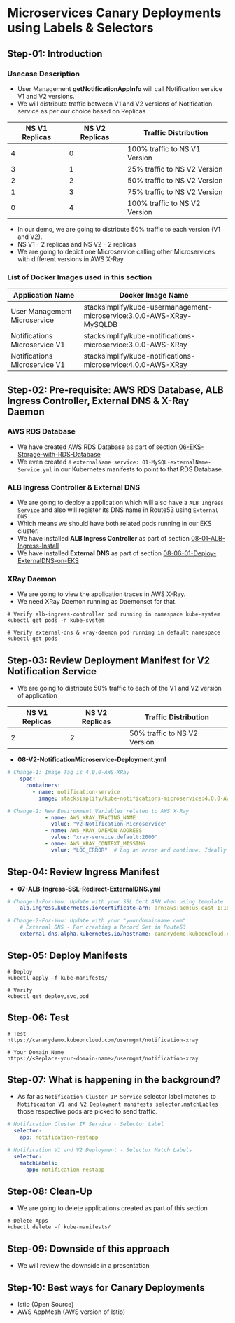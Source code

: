 # Microservices Canary Deployments using Labels & Selectors


## Step-01: Introduction
### Usecase Description
- User Management **getNotificationAppInfo**  will call Notification service V1 and V2 versions.
- We will distribute traffic between V1 and V2 versions of Notification service as per our choice based on Replicas

| NS V1 Replicas | NS V2 Replicas | Traffic Distribution | 
| -------------- | -------------- | -------------------- |
| 4 | 0 | 100% traffic to NS V1 Version |
| 3 | 1 | 25% traffic to NS V2 Version |
| 2 | 2 | 50% traffic to NS V2 Version |
| 1 | 3 | 75% traffic to NS V2 Version |
| 0 | 4 | 100% traffic to NS V2 Version |

- In our demo, we are going to distribute 50% traffic to each version (V1 and V2). 
- NS V1 - 2 replicas and NS V2 - 2 replicas
- We are going to depict one Microservice calling other Microservices with different versions in AWS X-Ray

### List of Docker Images used in this section
| Application Name                 | Docker Image Name                          |
| ------------------------------- | --------------------------------------------- |
| User Management Microservice | stacksimplify/kube-usermanagement-microservice:3.0.0-AWS-XRay-MySQLDB |
| Notifications Microservice V1 | stacksimplify/kube-notifications-microservice:3.0.0-AWS-XRay |
| Notifications Microservice V1 | stacksimplify/kube-notifications-microservice:4.0.0-AWS-XRay |

## Step-02: Pre-requisite: AWS RDS Database, ALB Ingress Controller, External DNS & X-Ray Daemon

### AWS RDS Database
- We have created AWS RDS Database as part of section [06-EKS-Storage-with-RDS-Database](/06-EKS-Storage-with-RDS-Database/README.md)
- We even created a `externalName service: 01-MySQL-externalName-Service.yml` in our Kubernetes manifests to point to that RDS Database. 

### ALB Ingress Controller & External DNS
- We are going to deploy a application which will also have a `ALB Ingress Service` and also will register its DNS name in Route53 using `External DNS`
- Which means we should have both related pods running in our EKS cluster. 
- We have installed **ALB Ingress Controller** as part of section [08-01-ALB-Ingress-Install](/08-ELB-Application-LoadBalancers/08-01-ALB-Ingress-Install/README.md)
- We have installed **External DNS** as part of section [08-06-01-Deploy-ExternalDNS-on-EKS](/08-ELB-Application-LoadBalancers/08-06-ALB-Ingress-ExternalDNS/08-06-01-Deploy-ExternalDNS-on-EKS/README.md)

### XRay Daemon
- We are going to view the application traces in AWS X-Ray.
- We need XRay Daemon running as Daemonset for that. 
```
# Verify alb-ingress-controller pod running in namespace kube-system
kubectl get pods -n kube-system

# Verify external-dns & xray-daemon pod running in default namespace
kubectl get pods
```

## Step-03: Review Deployment Manifest for V2 Notification Service
- We are going to distribute 50% traffic to each of the V1 and V2 version of application


| NS V1 Replicas | NS V2 Replicas | Traffic Distribution | 
| -------------- | -------------- | -------------------- |
| 2 | 2 | 50% traffic to NS V2 Version |

- **08-V2-NotificationMicroservice-Deployment.yml**
```yml
# Change-1: Image Tag is 4.0.0-AWS-XRay
    spec:
      containers:
        - name: notification-service
          image: stacksimplify/kube-notifications-microservice:4.0.0-AWS-XRay

# Change-2: New Environment Variables related to AWS X-Ray
            - name: AWS_XRAY_TRACING_NAME 
              value: "V2-Notification-Microservice"              
            - name: AWS_XRAY_DAEMON_ADDRESS
              value: "xray-service.default:2000"      
            - name: AWS_XRAY_CONTEXT_MISSING 
              value: "LOG_ERROR"  # Log an error and continue, Ideally RUNTIME_ERROR – Throw a runtime exception which is default option if not configured    
```


## Step-04: Review Ingress Manifest
- **07-ALB-Ingress-SSL-Redirect-ExternalDNS.yml**
```yml
# Change-1-For-You: Update with your SSL Cert ARN when using template
    alb.ingress.kubernetes.io/certificate-arn: arn:aws:acm:us-east-1:180789647333:certificate/9f042b5d-86fd-4fad-96d0-c81c5abc71e1

# Change-2-For-You: Update with your "yourdomainname.com"
    # External DNS - For creating a Record Set in Route53
    external-dns.alpha.kubernetes.io/hostname: canarydemo.kubeoncloud.com
```

## Step-05: Deploy Manifests
```
# Deploy
kubectl apply -f kube-manifests/

# Verify
kubectl get deploy,svc,pod
```
## Step-06: Test
```
# Test
https://canarydemo.kubeoncloud.com/usermgmt/notification-xray

# Your Domain Name
https://<Replace-your-domain-name>/usermgmt/notification-xray
```

## Step-07: What is happening in the background?
- As far as `Notification Cluster IP Service` selector label matches to `Notificaiton V1 and V2 Deployment manifests selector.matchLables`  those respective pods are picked to send traffic.
```yml
# Notification Cluster IP Service - Selector Label
  selector:
    app: notification-restapp

# Notification V1 and V2 Deployment - Selector Match Labels
  selector:
    matchLabels:
      app: notification-restapp         
```

## Step-08: Clean-Up
- We are going to delete applications created as part of this section
```
# Delete Apps
kubectl delete -f kube-manifests/
```

## Step-09: Downside of this approach
- We will review the downside in a presentation

## Step-10: Best ways for Canary Deployments
- Istio (Open Source)
- AWS AppMesh (AWS version of Istio)